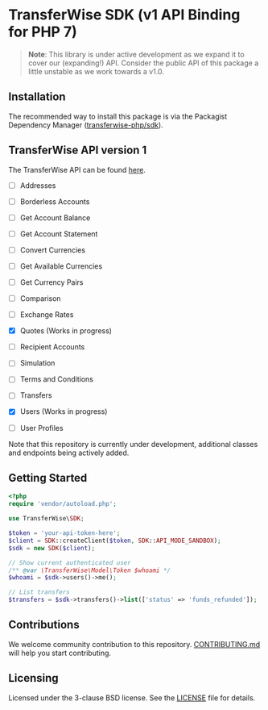 # TransferWise SDK (v1 API Binding for PHP 7)

> **Note**: This library is under active development as we expand it to cover
> our (expanding!) API. Consider the public API of this package a little
> unstable as we work towards a v1.0.

## Installation

The recommended way to install this package is via the Packagist Dependency Manager ([transferwise-php/sdk](https://packagist.org/packages/transferwise-php/sdk)). 

## TransferWise API version 1

The TransferWise API can be found [here](https://api-docs.transferwise.com/).


- [ ] Addresses
- [ ] Borderless Accounts
- [ ] Get Account Balance
- [ ] Get Account Statement
- [ ] Convert Currencies
- [ ] Get Available Currencies
- [ ] Get Currency Pairs
- [ ] Comparison
- [ ] Exchange Rates
- [x] Quotes (Works in progress)
- [ ] Recipient Accounts
- [ ] Simulation
- [ ] Terms and Conditions
- [ ] Transfers
- [x] Users (Works in progress)
- [ ] User Profiles


Note that this repository is currently under development, additional classes and endpoints being actively added.

## Getting Started

```php
<?php 
require 'vendor/autoload.php';

use TransferWise\SDK;

$token = 'your-api-token-here';
$client = SDK::createClient($token, SDK::API_MODE_SANDBOX);
$sdk = new SDK($client);

// Show current authenticated user
/** @var \TransferWise\Model\Token $whoami */
$whoami = $sdk->users()->me();

// List transfers
$transfers = $sdk->transfers()->list(['status' => 'funds_refunded']);
```

## Contributions

We welcome community contribution to this repository. [CONTRIBUTING.md](CONTRIBUTING.md) will help you start contributing.

## Licensing 

Licensed under the 3-clause BSD license. See the [LICENSE](LICENSE) file for details.